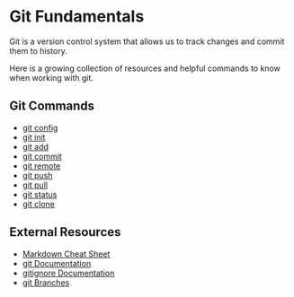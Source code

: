 # Git Fundamentals

Git is a version control system that allows us to track changes and commit them to history.

Here is a growing collection of resources and helpful commands to know when working with git.

## Git Commands
- [git config](./main/commands/CONFIG.md)
- [git init](./main/commands/INIT.md)
- [git add](./main/commands/ADD.md)
- [git commit](./main/commands/COMMIT.md)
- [git remote](./main/commands/REMOTE.md)
- [git push](./main/commands/PUSH.md)
- [git pull](./main/commands/PULL.md)
- [git status](./main/commands/STATUS.md)
- [git clone](./main/commands/CLONE.md)

## External Resources
- [Markdown Cheat Sheet](https://markdownguide.org/cheat-sheet)
- [git Documentation](https://git-scm/docs)
- [gitignore Documentation](https://git-scm.com/docs/gitignore)
- [git Branches](https://git-scm.com/book/en/v2/Git-Branching-Branches-in-a-Nutshell)